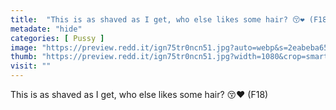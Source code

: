 ```yaml
---
title:  "This is as shaved as I get, who else likes some hair? 😚❤️ (F18)"
metadate: "hide"
categories: [ Pussy ]
image: "https://preview.redd.it/ign75tr0ncn51.jpg?auto=webp&s=2eabeba6590cdda77c93b71dce7e4067f7ad34d4"
thumb: "https://preview.redd.it/ign75tr0ncn51.jpg?width=1080&crop=smart&auto=webp&s=1807db7011a65ef4523312ba5b7a24f273b16add"
visit: ""
---
```

This is as shaved as I get, who else likes some hair? 😚❤️ (F18)

